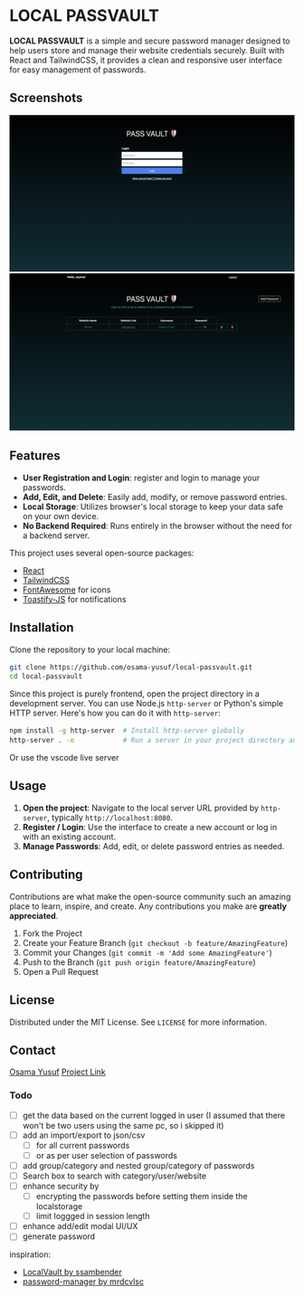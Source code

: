 # LOCAL PASSVAULT

**LOCAL PASSVAULT** is a simple and secure password manager designed to help users store and manage their website credentials securely. Built with React and TailwindCSS, it provides a clean and responsive user interface for easy management of passwords.

## Screenshots

![Local Vault](./imgs/login.png)
![Local Vault](./imgs/dashboard.png)

## Features

* **User Registration and Login**: register and login to manage your passwords.
* **Add, Edit, and Delete**: Easily add, modify, or remove password entries.
* **Local Storage**: Utilizes browser's local storage to keep your data safe on your own device.
* **No Backend Required**: Runs entirely in the browser without the need for a backend server.

This project uses several open-source packages:
* [React](https://reactjs.org/)
* [TailwindCSS](https://tailwindcss.com/)
* [FontAwesome](https://fontawesome.com/) for icons
* [Toastify-JS](https://github.com/apvarun/toastify-js) for notifications

## Installation

Clone the repository to your local machine:

```bash
git clone https://github.com/osama-yusuf/local-passvault.git
cd local-passvault
```

Since this project is purely frontend, open the project directory in a development server. You can use Node.js `http-server` or Python's simple HTTP server. Here's how you can do it with `http-server`:

```bash
npm install -g http-server  # Install http-server globally
http-server . -o            # Run a server in your project directory and open in browser
```

Or use the vscode live server

## Usage

1. **Open the project**: Navigate to the local server URL provided by `http-server`, typically `http://localhost:8080`.
2. **Register / Login**: Use the interface to create a new account or log in with an existing account.
3. **Manage Passwords**: Add, edit, or delete password entries as needed.

## Contributing

Contributions are what make the open-source community such an amazing place to learn, inspire, and create. Any contributions you make are **greatly appreciated**.

1. Fork the Project
2. Create your Feature Branch (`git checkout -b feature/AmazingFeature`)
3. Commit your Changes (`git commit -m 'Add some AmazingFeature'`)
4. Push to the Branch (`git push origin feature/AmazingFeature`)
5. Open a Pull Request

## License

Distributed under the MIT License. See `LICENSE` for more information.

## Contact

[Osama Yusuf](osama9mohamed5@gmail.com)
[Project Link](https://github.com/osama-yusuf/LOCAL-PASSVAULT)


### Todo

- [ ] get the data based on the current logged in user (I assumed that there won't be two users using the same pc, so i skipped it)
- [ ] add an import/export to json/csv 
  - [ ] for all current passwords
  - [ ] or as per user selection of passwords  
- [ ] add group/category and nested group/category of passwords
- [ ] Search box to search with category/user/website
- [ ] enhance security by 
  - [ ] encrypting the passwords before setting them inside the localstorage
  - [ ] limit loggged in session length
- [ ] enhance add/edit modal UI/UX
- [ ] generate password

inspiration:
- [LocalVault by ssambender](https://github.com/ssambender/LocalVault)
- [password-manager by mrdcvlsc](https://github.com/mrdcvlsc/password-manager)
